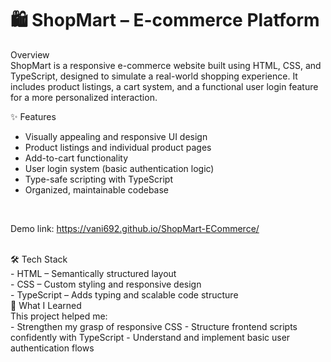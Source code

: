 # 🛍️ ShopMart – E-commerce Platform
Overview
<br>
ShopMart is a responsive e-commerce website built using HTML, CSS, and TypeScript, designed to simulate a real-world shopping experience. It includes product listings, a cart system, and a functional user login feature for a more personalized interaction.
<br>

✨ Features
<br>
- Visually appealing and responsive UI design
- Product listings and individual product pages
- Add-to-cart functionality
- User login system (basic authentication logic)
- Type-safe scripting with TypeScript
- Organized, maintainable codebase
<br>

Demo link: https://vani692.github.io/ShopMart-ECommerce/

<br>
🛠️ Tech Stack
<br>
- HTML – Semantically structured layout
<br>
- CSS – Custom styling and responsive design
<br>
- TypeScript – Adds typing and scalable code structure

<br>
📌 What I Learned
<br>
This project helped me:
<br>
- Strengthen my grasp of responsive CSS
- Structure frontend scripts confidently with TypeScript
- Understand and implement basic user authentication flows






